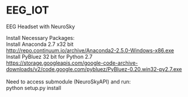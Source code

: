 # EEG_IOT
EEG Headset with NeuroSky

Install Necessary Packages: <br>
Install Anaconda 2.7 x32 bit <br>
http://repo.continuum.io/archive/Anaconda2-2.5.0-Windows-x86.exe <br>
Install PyBluez 32 bit for Python 2.7 <br>
https://storage.googleapis.com/google-code-archive-downloads/v2/code.google.com/pybluez/PyBluez-0.20.win32-py2.7.exe <br><br>
Need to access submodule (NeuroSkyAPI) and run: <br>
python setup.py install
